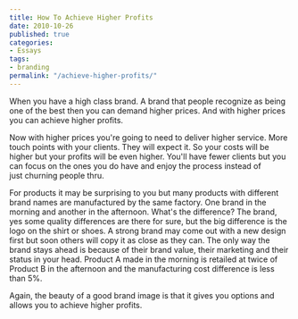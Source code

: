 ```yaml
---
title: How To Achieve Higher Profits
date: 2010-10-26 
published: true
categories:
- Essays
tags:
- branding
permalink: "/achieve-higher-profits/"
---
```

When you have a high class brand. A brand that people recognize as being one of the best then you can demand higher prices. And with higher prices you can achieve higher profits.

Now with higher prices you're going to need to deliver higher service. More touch points with your clients. They will expect it. So your costs will be higher but your profits will be even higher. You'll have fewer clients but you can focus on the ones you do have and enjoy the process instead of just churning people thru.

For products it may be surprising to you but many products with different brand names are manufactured by the same factory. One brand in the morning and another in the afternoon. What's the difference? The brand, yes some quality differences are there for sure, but the big difference is the logo on the shirt or shoes. A strong brand may come out with a new design first but soon others will copy it as close as they can. The only way the brand stays ahead is because of their brand value, their marketing and their status in your head. Product A made in the morning is retailed at twice of Product B in the afternoon and the manufacturing cost difference is less than 5%.

Again, the beauty of a good brand image is that it gives you options and allows you to achieve higher profits.
